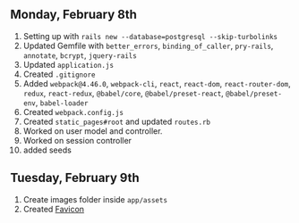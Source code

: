 ## Monday, February 8th

1. Setting up with `rails new --database=postgresql --skip-turbolinks`
2. Updated Gemfile with `better_errors`, `binding_of_caller`, `pry-rails`, `annotate`, `bcrypt`, `jquery-rails`
3. Updated `application.js`
4. Created  `.gitignore`
5. Added `webpack@4.46.0`, `webpack-cli`, `react`, `react-dom`, `react-router-dom`, `redux`, `react-redux`, `@babel/core`, `@babel/preset-react`, `@babel/preset-env`, `babel-loader`
6. Created `webpack.config.js`
7. Created `static_pages#root` and updated `routes.rb`
8. Worked on user model and controller.
9. Worked on session controller
10. added seeds

## Tuesday, February 9th

1. Create images folder inside `app/assets`
2. Created [Favicon](https://favicon.io/favicon-generator/)
